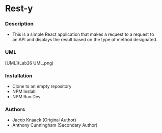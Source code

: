 # Rest-y

### Description

* This is a simple React application that makes a request to a request to an API and displays the result based on the type of method designated.

### UML

[UML](Lab26 UML.png)

### Installation

* Clone to an empty repository
* NPM Install
* NPM Run Dev

### Authors

* Jacob Knaack (Original Author)
* Anthony Cunningham (Secondary Author)
